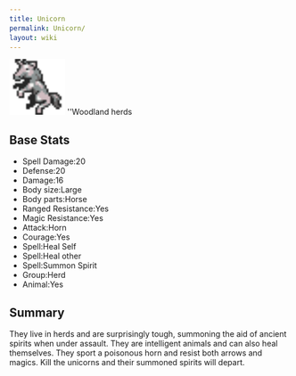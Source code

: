 ```yaml
---
title: Unicorn
permalink: Unicorn/
layout: wiki
---
```


<img src="unicorn.png" title="fig:unicorn.png" alt="unicorn.png" width="100" />
''Woodland herds

Base Stats
----------

-   Spell Damage:20
-   Defense:20
-   Damage:16
-   Body size:Large
-   Body parts:Horse
-   Ranged Resistance:Yes
-   Magic Resistance:Yes
-   Attack:Horn
-   Courage:Yes
-   Spell:Heal Self
-   Spell:Heal other
-   Spell:Summon Spirit
-   Group:Herd
-   Animal:Yes

Summary
-------

They live in herds and are surprisingly tough, summoning the aid of
ancient spirits when under assault. They are intelligent animals and can
also heal themselves. They sport a poisonous horn and resist both arrows
and magics. Kill the unicorns and their summoned spirits will depart.
